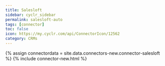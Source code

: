 ```yaml
---
title: Salesloft
sidebar: cyclr_sidebar
permalink: salesloft-auto
tags: [connector]
toc: false
icon: https://my.cyclr.com/api/ConnectorIcon/12562
category: CRMs
---
```

{% assign connectordata = site.data.connectors-new.connector-salesloft %}
{% include connector-new.html %}	